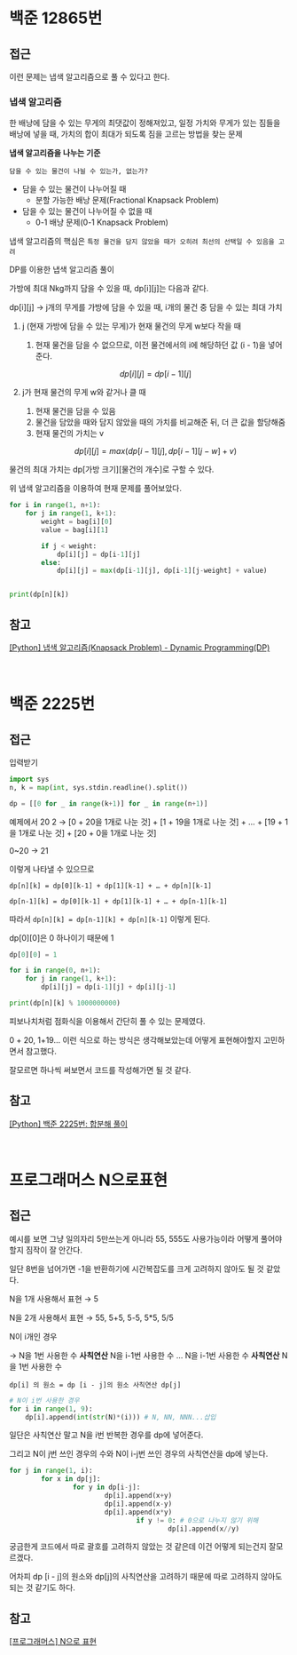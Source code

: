 # 백준 12865번

## 접근

이런 문제는 냅색 알고리즘으로 풀 수 있다고 한다.

### 냅색 알고리즘

한 배낭에 담을 수 있는 무게의 최댓값이 정해져있고, 일정 가치와 무게가 있는 짐들을 배낭에 넣을 때, 가치의 합이 최대가 되도록 짐을 고르는 방법을 찾는 문제

**냅색 알고리즘을 나누는 기준**

`담을 수 있는 물건이 나뉠 수 있는가, 없는가?`

- 담을 수 있는 물건이 나누어질 때
  - 분할 가능한 배낭 문제(Fractional Knapsack Problem)
- 담을 수 있는 물건이 나누어질 수 없을 때
  - 0-1 배낭 문제(0-1 Knapsack Problem)

냅색 알고리즘의 핵심은 `특정 물건을 담지 않았을 때가 오히려 최선의 선택일 수 있음을 고려`

DP를 이용한 냅색 알고리즘 풀이

가방에 최대 Nkg까지 담을 수 있을 때, dp[i][j]는 다음과 같다.

dp[i][j] → j개의 무게를 가방에 담을 수 있을 때, i개의 물건 중 담을 수 있는 최대 가치

1. j (현재 가방에 담을 수 있는 무게)가 현재 물건의 무게 w보다 작을 때

   1. 현재 물건을 담을 수 없으므로, 이전 물건에서의 i에 해당하던 값 (i - 1)을 넣어준다.

   $$
   dp[i][j] = dp[i-1][j]
   $$

2. j가 현재 물건의 무게 w와 같거나 클 때

   1. 현재 물건을 담을 수 있음
   2. 물건을 담았을 때와 담지 않았을 때의 가치를 비교해준 뒤, 더 큰 값을 할당해줌
   3. 현재 물건의 가치는 v

   $$
   dp[i][j] = max(dp[i-1][j], dp[i-1][j-w] + v)
   $$

물건의 최대 가치는 dp[가방 크기][물건의 개수]로 구할 수 있다.

위 냅색 알고리즘을 이용하여 현재 문제를 풀어보았다.

```python
for i in range(1, n+1):
    for j in range(1, k+1):
        weight = bag[i][0]
        value = bag[i][1]

        if j < weight:
            dp[i][j] = dp[i-1][j]
        else:
            dp[i][j] = max(dp[i-1][j], dp[i-1][j-weight] + value)


print(dp[n][k])
```

## 참고

[[Python] 냅색 알고리즘(Knapsack Problem) - Dynamic Programming(DP)](https://inni-iii.tistory.com/74)

<br>

# 백준 2225번

## 접근

입력받기

```python
import sys
n, k = map(int, sys.stdin.readline().split())

dp = [[0 for _ in range(k+1)] for _ in range(n+1)]
```

예제에서 20 2 → [0 + 20을 1개로 나눈 것] + [1 + 19을 1개로 나눈 것] + … + [19 + 1을 1개로 나눈 것] + [20 + 0을 1개로 나눈 것]

0~20 → 21

이렇게 나타낼 수 있으므로

`dp[n][k] = dp[0][k-1] + dp[1][k-1] + … + dp[n][k-1]`

`dp[n-1][k] = dp[0][k-1] + dp[1][k-1] + … + dp[n-1][k-1]`

따라서 `dp[n][k] = dp[n-1][k] + dp[n][k-1]` 이렇게 된다.

dp[0][0]은 0 하나이기 때문에 1

```python
dp[0][0] = 1

for i in range(0, n+1):
    for j in range(1, k+1):
        dp[i][j] = dp[i-1][j] + dp[i][j-1]

print(dp[n][k] % 1000000000)
```

피보나치처럼 점화식을 이용해서 간단히 풀 수 있는 문제였다.

0 + 20, 1+19… 이런 식으로 하는 방식은 생각해보았는데 어떻게 표현해야할지 고민하면서 참고했다.

잘모르면 하나씩 써보면서 코드를 작성해가면 될 것 같다.

## 참고

[[Python] 백준 2225번: 합분해 풀이](https://jyeonnyang2.tistory.com/54)

<br>

# 프로그래머스 N으로표현

## 접근

예시를 보면 그냥 일의자리 5만쓰는게 아니라 55, 555도 사용가능이라 어떻게 풀어야 할지 짐작이 잘 안간다.

일단 8번을 넘어가면 -1을 반환하기에 시간복잡도를 크게 고려하지 않아도 될 것 같았다.

N을 1개 사용해서 표현 → 5

N을 2개 사용해서 표현 → 55, 5+5, 5-5, 5\*5, 5/5

N이 i개인 경우

→ N을 1번 사용한 수 **사칙연산** N을 i-1번 사용한 수 … N을 i-1번 사용한 수 **사칙연산** N을 1번 사용한 수

`dp[i] 의 원소 = dp [i - j]의 원소 사칙연산 dp[j]`

```python
# N이 i번 사용한 경우
for i in range(1, 9):
    dp[i].append(int(str(N)*(i))) # N, NN, NNN...삽입
```

일단은 사칙연산 말고 N을 i번 반복한 경우를 dp에 넣어준다.

그리고 N이 j번 쓰인 경우의 수와 N이 i-j번 쓰인 경우의 사칙연산을 dp에 넣는다.

```python
for j in range(1, i):
		for x in dp[j]:
				for y in dp[i-j]:
						dp[i].append(x+y)
						dp[i].append(x-y)
						dp[i].append(x*y)
								if y != 0: # 0으로 나누지 않기 위해
										dp[i].append(x//y)
```

궁금한게 코드에서 따로 괄호를 고려하지 않았는 것 같은데 이건 어떻게 되는건지 잘모르겠다.

어차피 dp [i - j]의 원소와 dp[j]의 사칙연산을 고려하기 때문에 따로 고려하지 않아도 되는 것 같기도 하다.

## 참고

[[프로그래머스] N으로 표현](https://yensr.tistory.com/61)
